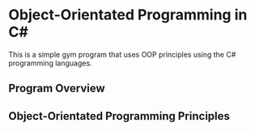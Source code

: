 # Object-Orientated Programming in C#

This is a simple gym program that uses OOP principles using the C# programming languages.

## Program Overview


## Object-Orientated Programming Principles

